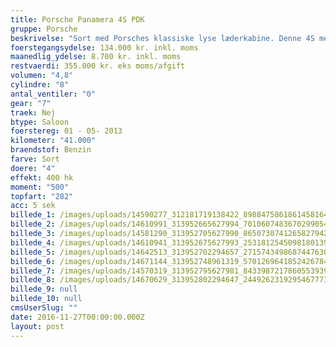 ```yaml
---
title: Porsche Panamera 4S PDK
gruppe: Porsche
beskrivelse: "Sort med Porsches klassiske lyse læderkabine. Denne 4S med PDK gearkasse kommer med \"Porsche Approvel\" og gennemgangscertifikat fra Porsche Teknik."
foerstegangsydelse: 134.000 kr. inkl. moms
maanedlig_ydelse: 8.700 kr. inkl. moms
restvaerdi: 355.000 kr. eks moms/afgift
volumen: "4,8"
cylindre: "8"
antal_ventiler: "0"
gear: "7"
traek: Nej
btype: Saloon
foerstereg: 01 - 05- 2013
kilometer: "41.000"
braendstof: Benzin
farve: Sort
doere: "4"
effekt: 400 hk
moment: "500"
topfart: "282"
acc: 5 sek
billede_1: /images/uploads/14590277_312181719138422_8988475861861458164_n.jpg
billede_2: /images/uploads/14610991_313952665627994_7010607483670299054_n.jpg
billede_3: /images/uploads/14581290_313952705627990_8650730741265827942_n.jpg
billede_4: /images/uploads/14610941_313952675627993_2531812545098180139_n.jpg
billede_5: /images/uploads/14642513_313952702294657_2715743498687447630_n.jpg
billede_6: /images/uploads/14671144_313952748961319_5701269641852426784_n.jpg
billede_7: /images/uploads/14570319_313952795627981_8433987217860553939_n.jpg
billede_8: /images/uploads/14670629_313952802294647_2449262319295467773_n.jpg
billede_9: null
billede_10: null
cmsUserSlug: ""
date: 2016-11-27T00:00:00.000Z
layout: post
---
```


